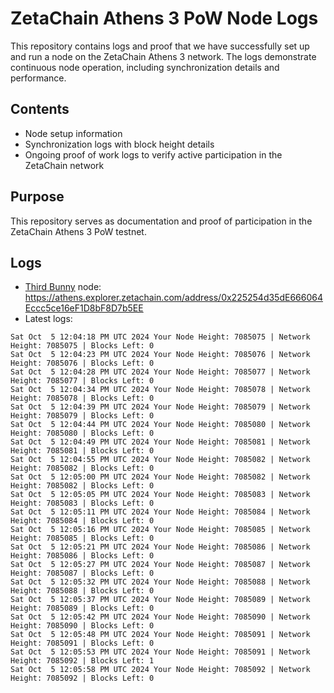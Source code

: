 # ZetaChain Athens 3 PoW Node Logs
This repository contains logs and proof that we have successfully set up and run a node on the ZetaChain Athens 3 network. The logs demonstrate continuous node operation, including synchronization details and performance.

## Contents
- Node setup information
- Synchronization logs with block height details
- Ongoing proof of work logs to verify active participation in the ZetaChain network

## Purpose
This repository serves as documentation and proof of participation in the ZetaChain Athens 3 PoW testnet.

## Logs

- [Third Bunny](https://thirdbunny.xyz/) node: https://athens.explorer.zetachain.com/address/0x225254d35dE666064Eccc5ce16eF1D8bF8D7b5EE
- Latest logs:
```
Sat Oct  5 12:04:18 PM UTC 2024 Your Node Height: 7085075 | Network Height: 7085075 | Blocks Left: 0
Sat Oct  5 12:04:23 PM UTC 2024 Your Node Height: 7085076 | Network Height: 7085076 | Blocks Left: 0
Sat Oct  5 12:04:28 PM UTC 2024 Your Node Height: 7085077 | Network Height: 7085077 | Blocks Left: 0
Sat Oct  5 12:04:34 PM UTC 2024 Your Node Height: 7085078 | Network Height: 7085078 | Blocks Left: 0
Sat Oct  5 12:04:39 PM UTC 2024 Your Node Height: 7085079 | Network Height: 7085079 | Blocks Left: 0
Sat Oct  5 12:04:44 PM UTC 2024 Your Node Height: 7085080 | Network Height: 7085080 | Blocks Left: 0
Sat Oct  5 12:04:49 PM UTC 2024 Your Node Height: 7085081 | Network Height: 7085081 | Blocks Left: 0
Sat Oct  5 12:04:55 PM UTC 2024 Your Node Height: 7085082 | Network Height: 7085082 | Blocks Left: 0
Sat Oct  5 12:05:00 PM UTC 2024 Your Node Height: 7085082 | Network Height: 7085082 | Blocks Left: 0
Sat Oct  5 12:05:05 PM UTC 2024 Your Node Height: 7085083 | Network Height: 7085083 | Blocks Left: 0
Sat Oct  5 12:05:11 PM UTC 2024 Your Node Height: 7085084 | Network Height: 7085084 | Blocks Left: 0
Sat Oct  5 12:05:16 PM UTC 2024 Your Node Height: 7085085 | Network Height: 7085085 | Blocks Left: 0
Sat Oct  5 12:05:21 PM UTC 2024 Your Node Height: 7085086 | Network Height: 7085086 | Blocks Left: 0
Sat Oct  5 12:05:27 PM UTC 2024 Your Node Height: 7085087 | Network Height: 7085087 | Blocks Left: 0
Sat Oct  5 12:05:32 PM UTC 2024 Your Node Height: 7085088 | Network Height: 7085088 | Blocks Left: 0
Sat Oct  5 12:05:37 PM UTC 2024 Your Node Height: 7085089 | Network Height: 7085089 | Blocks Left: 0
Sat Oct  5 12:05:42 PM UTC 2024 Your Node Height: 7085090 | Network Height: 7085090 | Blocks Left: 0
Sat Oct  5 12:05:48 PM UTC 2024 Your Node Height: 7085091 | Network Height: 7085091 | Blocks Left: 0
Sat Oct  5 12:05:53 PM UTC 2024 Your Node Height: 7085091 | Network Height: 7085092 | Blocks Left: 1
Sat Oct  5 12:05:58 PM UTC 2024 Your Node Height: 7085092 | Network Height: 7085092 | Blocks Left: 0
```
